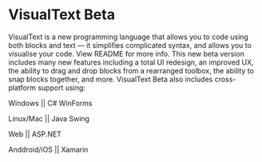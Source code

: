 # VisualText Beta
VisualText is a new programming language that allows you to code using both blocks and text — it simplifies complicated syntax, and allows you to visualise your code. View README for more info. This new beta version includes many new features including a total UI redesign, an improved UX, the ability to drag and drop blocks from a rearranged toolbox, the ability to snap blocks together, and more. VisualText Beta also includes cross-platform support using:

Windows      || C# WinForms

Linux/Mac    || Java Swing

Web          || ASP.NET

Anddroid/iOS || Xamarin
